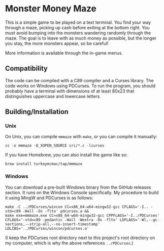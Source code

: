 # Monster Money Maze

This is a simple game to be played on a text terminal. You find your way through
a maze, picking up cash before exiting at the bottom right. You must avoid
bumping into the monsters wandering randomly through the maze. The goal is to
leave with as much money as possible, but the longer you stay, the more monsters
appear, so be careful!

More information is available through the in-game menus.

## Compatibility

The code can be compiled with a C89 compiler and a Curses library. The code
works on Windows using PDCurses. To run the program, you should probably have a
terminal with dimensions of at least 80x23 that distinguishes uppercase and
lowercase letters.

## Building/Installation

### Unix

On Unix, you can compile `mmmaze` with `make`, or you can compile it manually:

    cc -o mmmaze -D_XOPEN_SOURCE src/*.c -lcurses

If you have Homebrew, you can also install the game like so:

    brew install turkeymcmac/tap/mmmaze

### Windows

You can download a pre-built Windows binary from the GitHub releases section.
It runs on the Windows Console specifically. My procedure to build it using
MingW and PDCurses is as follows:

    make -C ../PDCurses/wincon CC=x86_64-w64-mingw32-gcc CFLAGS='-I.. -std=c89 -Wall -Os -flto' pdcurses.a &&
    make exe=mmmaze.exe CC=x86_64-w64-mingw32-gcc CPPFLAGS='-I../PDCurses' CFLAGS='-std=c89 -pedantic -Wall -Wextra -Os -flto' LDFLAGS='-Wl,--gc-sections,--strip-all,--no-insert-timestamp' LDLIBS='../PDCurses/wincon/pdcurses.a'

(I keep the PDCurses root directory next to this project's root directory on my
computer, which is why the above references `../PDCurses`.)
